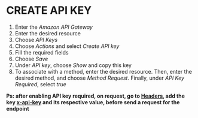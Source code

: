 # CREATE API KEY

1. Enter the *Amazon API Gateway*
2. Enter the desired resource
3. Choose *API Keys*
4. Choose *Actions* and select *Create API key*
5. Fill the required fields
6. Choose *Save*
7. Under *API key*, choose *Show* and copy this key
8. To associate with a method, enter the desired resource. Then, enter the desired method, and choose *Method Request*. Finally, under *API Key Required*, select *true*

<strong>Ps: after enabling API key required, on request, go to <ins>Headers</ins>, add the key <ins>x-api-key</ins> and its respective value, before send a request for the endpoint</strong>
